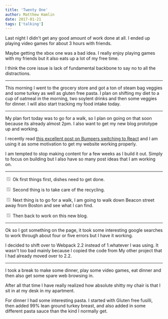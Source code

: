 ```yaml
---
title: 'Twenty One'
author: Matthew Hamlin
date: 2017-01-21
tags: ['talking']
---
```


Last night I didn't get any good amount of work done at all. I ended up playing video games for about 3 hours with friends.

Maybe getting the xbox one was a bad idea. I really enjoy playing games with my friends but it also eats up a lot of my free time.

I think the core issue is lack of fundamental backbone to say no to all the distractions.

----

This morning I went to the grocery store and got a ton of steam bag veggies and some turkey as well as gluten free pasta. I plan on
shifting my diet to a cup of oatmeal in the morning, two soylent drinks and then some veggies for dinner. I will also start tracking my food intake today.

---

My plan fort today was to go for a walk, so I plan on going on that soon because its already almost 2pm. I also want to get my new blog prototype up and working.

I recently read [this excellent post on Bumpers switching to React](https://medium.com/bumpers/isnt-our-code-just-the-best-f028a78f33a9#.57vvmyv13) and I am using it
as some motivation to get my website working properly.

I am tempted to stop making content for a few weeks as I build it out. Simply to focus on building but I also have so many post ideas that I am
working on.


----

<input type="checkbox" disabled checked/> Ok first things first, dishes need to get done.

<input type="checkbox" disabled checked/> Second thing is to take care of the recycling.

<input type="checkbox" disabled checked/> Next thing is to go for a walk, I am going to walk down Beacon street away from Boston and see what I can find.

<input type="checkbox" disabled checked/> Then back to work on this new blog.

---

Ok so I got something on the page, it took some interesting google searches to work through about four or five errors but I have it working.

I decided to shift over to Webpack 2.2 instead of 1.whatever I was using. It wasn't too bad mainly because I copied the code from My other project that I
had already moved over to 2.2.

----

I took a break to make some dinner, play some video games, eat dinner and then also get some spare web browsing in.

After all that time I have really realized how absolute shitty my chair is that I sit in at my desk in my apartment.

For dinner I had some interesting pasta. I started with Gluten free fusilli, then added 99% lean ground turkey breast, and also added in some different pasta sauce
than the kind I normally get.
